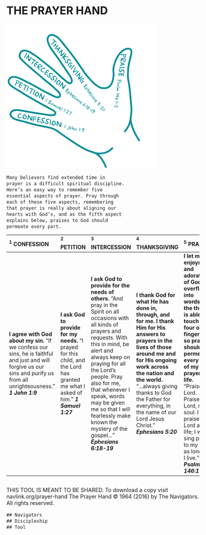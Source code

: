
# THE PRAYER HAND
![Hand](./Prayer-Hand.png)
```
Many believers find extended time in
prayer is a difficult spiritual discipline.
Here’s an easy way to remember five
essential aspects of prayer. Pray through
each of these five aspects, remembering
that prayer is really about aligning our
hearts with God’s, and as the fifth aspect
explains below, praises to God should
permeate every part.
```
| <sup>1</sup> CONFESSION | <sup>2</sup> PETITION | <sup>3</sup> INTERCESSION | <sup>4</sup> THANKSGIVING | <sup>5</sup> PRAISE |
| :---         |  :---       |  :---           |  :---           |  :---     |
|**I agree with God about my sin.** “If we confess our sins, he is faithful and just and will forgive us our sins and purify us from all unrighteousness.” **_1 John 1:9_** | **I ask God to provide for my needs.** “I prayed for this child, and the Lord has granted me what I asked of  him.” **_1 Samuel 1:27_** | **I ask God to provide for the needs of others.** “And pray in the Spirit on all occasions with all kinds of prayers and requests. With this in mind, be alert and always keep on praying for all the Lord’s people. Pray also for me, that whenever I speak, words may be given me so that I will fearlessly make known the mystery of the gospel...” **_Ephesians 6:18-19_** | **I thank God for what He has done in, through, and for me. I thank Him for His answers to prayers in the lives of those around me and for His ongoing work across the nation and the world.** “...always giving thanks to God the Father for everything, in the name of our Lord Jesus Christ.” **_Ephesians 5:20_** | **I let my enjoyment and adoration of God overflow into words. As the thumb is able to touch all four other fingers, so praise should permeate every part of my prayer life.** “Praise the Lord. Praise the Lord, my soul. I will praise the Lord all my life; I will sing praise to my God as long as I live.” **_Psalm 146:1-2_**|
```
```
THIS TOOL IS MEANT TO BE SHARED. To download a copy visit navlink.org/prayer-hand
The Prayer Hand © 1964 (2016) by The Navigators. All rights reserved.
```
## Navigators
## Discipleship
## Tool



